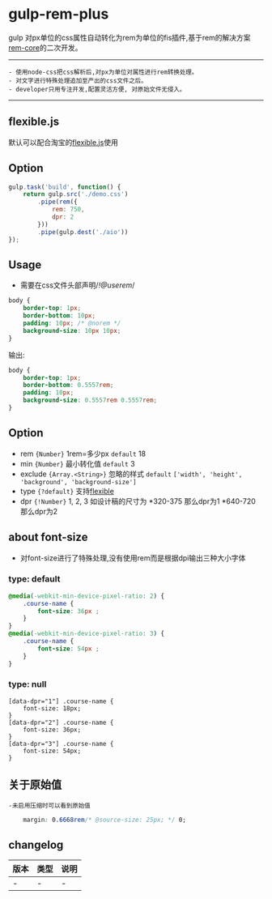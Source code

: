 # gulp-rem-plus

gulp 对px单位的css属性自动转化为rem为单位的fis插件,基于rem的解决方案[rem-core](https://www.npmjs.com/package/rem-core)的二次开发。

-----------------
    - 使用node-css把css解析后,对px为单位对属性进行rem转换处理。
    - 对文字进行特殊处理追加至产出的css文件之后。
    - developer只用专注开发,配置灵活方便, 对原始文件无侵入。
-----------------

## flexible.js
默认可以配合淘宝的[flexible.js](https://github.com/amfe/lib-flexible)使用

## Option

```javascript
gulp.task('build', function() {
    return gulp.src('./demo.css')
        .pipe(rem({
            rem: 750,
            dpr: 2
        }))
        .pipe(gulp.dest('./aio'))
});
```


## Usage

* 需要在css文件头部声明/*!@userem*/

```css
body {
    border-top: 1px;
    border-bottom: 10px;
    padding: 10px; /* @norem */
    background-size: 10px 10px;
}
```

输出:

```css
body {
    border-top: 1px;
    border-bottom: 0.5557rem;
    padding: 10px;
    background-size: 0.5557rem 0.5557rem;
}
```

## Option

- rem `{Number}` 1rem=多少px `default` 18
- min `{Number}` 最小转化值 `default` 3
- exclude `{Array.<String>}` 忽略的样式 `default` `['width', 'height', 'background', 'background-size']`
- type `{?default}` 支持[flexible](https://github.com/amfe/lib-flexible)
- dpr `{!Number}` 1, 2, 3 如设计稿的尺寸为
    *320-375 那么dpr为1 
    *640-720 那么dpr为2 


## about font-size
- 对font-size进行了特殊处理,没有使用rem而是根据dpi输出三种大小字体

### type: default 

```css
@media(-webkit-min-device-pixel-ratio: 2) {    
    .course-name {
        font-size: 36px ;
    }
}
@media(-webkit-min-device-pixel-ratio: 3) {
    .course-name {
        font-size: 54px ;
    }
}
```

### type: null
```
[data-dpr="1"] .course-name {
    font-size: 18px; 
}
[data-dpr="2"] .course-name {
    font-size: 36px; 
}
[data-dpr="3"] .course-name {
    font-size: 54px; 
}
```

## 关于原始值
    -未启用压缩时可以看到原始值
```css
    margin: 0.6668rem/* @source-size: 25px; */ 0;
```

## changelog

<table>
    <thead>
        <tr>
            <th>版本</th>
            <th>类型</th>
            <th>说明</th>
        </tr>
    </thead>
    <tbody> 
        <tr>
            <td>-</td>
            <td>-</td>
            <td>-</td>
        </tr>
    </tbody>
</table>